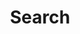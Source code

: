 ---
title: "Search" # in any language you want
layout: "search" # is necessary
# url: "/archive"
# description: "Description for Search"
summary: "search"
placeholder: "Type here"
---
